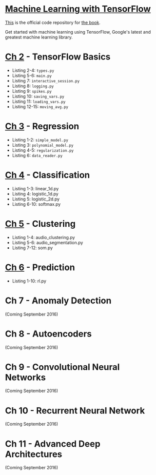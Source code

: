 # [Machine Learning with TensorFlow](http://www.tensorflowbook.com/)

[This](https://github.com/BinRoot/TensorFlow-Book) is the official code repository for [the book](http://www.tensorflowbook.com/).



Get started with machine learning using TensorFlow, Google's latest and greatest machine learning library.


# [Ch 2](https://github.com/BinRoot/TensorFlow-Book/tree/master/ch02_basics) - TensorFlow Basics

* Listing 2-4: `types.py`
* Listing 5-6: `main.py`
* Listing 7: `interactive_session.py`
* Listing 8: `logging.py`
* Listing 9: `spikes.py`
* Listing 10: `saving_vars.py`
* Listing 11: `loading_vars.py`
* Listing 12-15: `moving_avg.py`

# [Ch 3](https://github.com/BinRoot/TensorFlow-Book/tree/master/ch03_regression) - Regression

* Listing 1-2: `simple_model.py`
* Listing 3: `polynomial_model.py`
* Listing 4-5: `regularization.py`
* Listing 6: `data_reader.py`

# [Ch 4](https://github.com/BinRoot/TensorFlow-Book/tree/master/ch04_classification) - Classification

* Listing 1-3: linear_1d.py
* Listing 4: logistic_1d.py
* Listing 5: logistic_2d.py
* Listing 6-10: softmax.py

# [Ch 5](https://github.com/BinRoot/TensorFlow-Book/tree/master/ch05_clustering) - Clustering

* Listing 1-4: audio_clustering.py
* Listing 5-6: audio_segmentation.py
* Listing 7-12: som.py

# [Ch 6](https://github.com/BinRoot/TensorFlow-Book/tree/master/ch06_planning) - Prediction

* Listing 1-10: rl.py

# Ch 7 - Anomaly Detection

(Coming September 2016)

# Ch 8 - Autoencoders

(Coming September 2016)

# Ch 9 - Convolutional Neural Networks

(Coming September 2016)

# Ch 10 - Recurrent Neural Network

(Coming September 2016)

# Ch 11 - Advanced Deep Architectures

(Coming September 2016)
